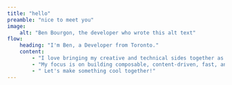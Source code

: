 ```yaml
---
title: "hello"
preamble: "nice to meet you"
image:
    alt: "Ben Bourgon, the developer who wrote this alt text"
flow:
    heading: "I'm Ben, a Developer from Toronto."
    content:
        - "I love bringing my creative and technical sides together as a dev."
        - "My focus is on building composable, content-driven, fast, and accessible websites that serve the needs of businesses and individual users."
        - " Let's make something cool together!"
---
```

